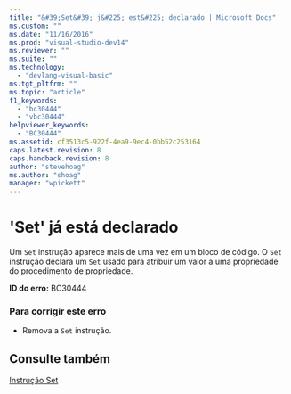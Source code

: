 ```yaml
---
title: "&#39;Set&#39; j&#225; est&#225; declarado | Microsoft Docs"
ms.custom: ""
ms.date: "11/16/2016"
ms.prod: "visual-studio-dev14"
ms.reviewer: ""
ms.suite: ""
ms.technology: 
  - "devlang-visual-basic"
ms.tgt_pltfrm: ""
ms.topic: "article"
f1_keywords: 
  - "bc30444"
  - "vbc30444"
helpviewer_keywords: 
  - "BC30444"
ms.assetid: cf3513c5-922f-4ea9-9ec4-0bb52c253164
caps.latest.revision: 8
caps.handback.revision: 8
author: "stevehoag"
ms.author: "shoag"
manager: "wpickett"
---
```

# &#39;Set&#39; j&#225; est&#225; declarado
Um `Set` instrução aparece mais de uma vez em um bloco de código. O `Set` instrução declara um `Set` usado para atribuir um valor a uma propriedade do procedimento de propriedade.  
  
 **ID do erro:** BC30444  
  
### Para corrigir este erro  
  
-   Remova a `Set` instrução.  
  
## Consulte também  
 [Instrução Set](../../visual-basic/language-reference/statements/set-statement.md)